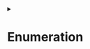 <details>
<summary><h1>Enumeration</h1></summary>
This is how you dropdown with a header.
</details>
